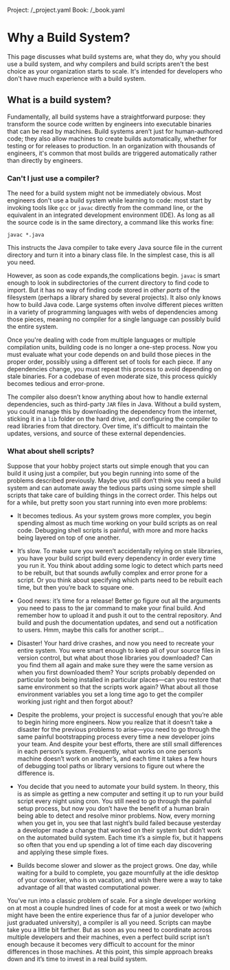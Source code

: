 Project: /_project.yaml
Book: /_book.yaml

# Why a Build System?


This page discusses what build systems are, what they do, why you should use a
build system, and why compilers and build scripts aren't the best choice as your
organization starts to scale. It's intended for developers who don't have much
experience with a build system.

## What is a build system?

Fundamentally, all build systems have a straightforward purpose: they transform
the source code written by engineers into executable binaries that can be read
by machines. Build systems aren't just for human-authored code; they also allow
machines to create builds automatically, whether for testing or for releases to
production. In an organization with thousands of engineers, it's common that
most builds are triggered automatically rather than directly by engineers.

### Can't I just use a compiler?

The need for a build system might not be immediately obvious. Most engineers
don't use a build system while learning to code: most start by invoking tools
like `gcc` or `javac` directly from the command line, or the equivalent in an
integrated development environment (IDE). As long as all the source code is in
the same directory, a command like this works fine:

```posix-terminal
javac *.java
```

This instructs the Java compiler to take every Java source file in the current
directory and turn it into a binary class file. In the simplest case, this is
all you need.

However, as soon as code expands,the complications begin. `javac` is smart
enough to look in subdirectories of the current directory to find code to
import. But it has no way of finding code stored in _other parts_ of the
filesystem (perhaps a library shared by several projects). It also only knows
how to build Java code. Large systems often involve different pieces written in
a variety of programming languages with webs of dependencies among those pieces,
meaning no compiler for a single language can possibly build the entire system.

Once you're dealing with code from multiple languages or multiple compilation
units, building code is no longer a one-step process. Now you must evaluate what
your code depends on and build those pieces in the proper order, possibly using
a different set of tools for each piece. If any dependencies change, you must
repeat this process to avoid depending on stale binaries. For a codebase of even
moderate size, this process quickly becomes tedious and error-prone.

The compiler also doesn’t know anything about how to handle external
dependencies, such as third-party `JAR` files in Java. Without a build system,
you could manage this by downloading the dependency from the internet, sticking
it in a `lib` folder on the hard drive, and configuring the compiler to read
libraries from that directory. Over time, it's difficult to maintain the
updates, versions, and source of these external dependencies.

### What about shell scripts?

Suppose that your hobby project starts out simple enough that you can build it
using just a compiler, but you begin running into some of the problems described
previously. Maybe you still don’t think you need a build system and can automate
away the tedious parts using some simple shell scripts that take care of
building things in the correct order. This helps out for a while, but pretty
soon you start running into even more problems:

*   It becomes tedious. As your system grows more complex, you begin spending
    almost as much time working on your build scripts as on real code. Debugging
    shell scripts is painful, with more and more hacks being layered on top of
    one another.

*   It’s slow. To make sure you weren’t accidentally relying on stale libraries,
    you have your build script build every dependency in order every time you
    run it. You think about adding some logic to detect which parts need to be
    rebuilt, but that sounds awfully complex and error prone for a script. Or
    you think about specifying which parts need to be rebuilt each time, but
    then you’re back to square one.

*   Good news: it’s time for a release! Better go figure out all the arguments
    you need to pass to the jar command to make your final build. And remember
    how to upload it and push it out to the central repository. And build and
    push the documentation updates, and send out a notification to users. Hmm,
    maybe this calls for another script...

*   Disaster! Your hard drive crashes, and now you need to recreate your entire
    system. You were smart enough to keep all of your source files in version
    control, but what about those libraries you downloaded? Can you find them
    all again and make sure they were the same version as when you first
    downloaded them? Your scripts probably depended on particular tools being
    installed in particular places—can you restore that same environment so that
    the scripts work again? What about all those environment variables you set a
    long time ago to get the compiler working just right and then forgot about?

*   Despite the problems, your project is successful enough that you’re able to
    begin hiring more engineers. Now you realize that it doesn’t take a disaster
    for the previous problems to arise—you need to go through the same painful
    bootstrapping process every time a new developer joins your team. And
    despite your best efforts, there are still small differences in each
    person’s system. Frequently, what works on one person’s machine doesn’t work
    on another’s, and each time it takes a few hours of debugging tool paths or
    library versions to figure out where the difference is.

*   You decide that you need to automate your build system. In theory, this is
    as simple as getting a new computer and setting it up to run your build
    script every night using cron. You still need to go through the painful
    setup process, but now you don’t have the benefit of a human brain being
    able to detect and resolve minor problems. Now, every morning when you get
    in, you see that last night’s build failed because yesterday a developer
    made a change that worked on their system but didn’t work on the automated
    build system. Each time it’s a simple fix, but it happens so often that you
    end up spending a lot of time each day discovering and applying these simple
    fixes.

*   Builds become slower and slower as the project grows. One day, while waiting
    for a build to complete, you gaze mournfully at the idle desktop of your
    coworker, who is on vacation, and wish there were a way to take advantage of
    all that wasted computational power.

You’ve run into a classic problem of scale. For a single developer working on at
most a couple hundred lines of code for at most a week or two (which might have
been the entire experience thus far of a junior developer who just graduated
university), a compiler is all you need. Scripts can maybe take you a little bit
farther. But as soon as you need to coordinate across multiple developers and
their machines, even a perfect build script isn’t enough because it becomes very
difficult to account for the minor differences in those machines. At this point,
this simple approach breaks down and it’s time to invest in a real build system.
